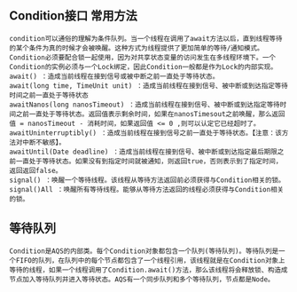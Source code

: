 ## Condition接口 常用方法
    condition可以通俗的理解为条件队列。当一个线程在调用了await方法以后，直到线程等待的某个条件为真的时候才会被唤醒。这种方式为线程提供了更加简单的等待/通知模式。Condition必须要配合锁一起使用，因为对共享状态变量的访问发生在多线程环境下。一个Condition的实例必须与一个Lock绑定，因此Condition一般都是作为Lock的内部实现。
    await() ：造成当前线程在接到信号或被中断之前一直处于等待状态。
    await(long time, TimeUnit unit) ：造成当前线程在接到信号、被中断或到达指定等待时间之前一直处于等待状态
    awaitNanos(long nanosTimeout) ：造成当前线程在接到信号、被中断或到达指定等待时间之前一直处于等待状态。返回值表示剩余时间，如果在nanosTimesout之前唤醒，那么返回值 = nanosTimeout - 消耗时间，如果返回值 <= 0 ,则可以认定它已经超时了。
    awaitUninterruptibly() ：造成当前线程在接到信号之前一直处于等待状态。【注意：该方法对中断不敏感】。
    awaitUntil(Date deadline) ：造成当前线程在接到信号、被中断或到达指定最后期限之前一直处于等待状态。如果没有到指定时间就被通知，则返回true，否则表示到了指定时间，返回返回false。
    signal() ：唤醒一个等待线程。该线程从等待方法返回前必须获得与Condition相关的锁。
    signal()All ：唤醒所有等待线程。能够从等待方法返回的线程必须获得与Condition相关的锁。
## 等待队列
    Condition是AQS的内部类。每个Condition对象都包含一个队列(等待队列)。等待队列是一个FIFO的队列，在队列中的每个节点都包含了一个线程引用，该线程就是在Condition对象上等待的线程，如果一个线程调用了Condition.await()方法，那么该线程将会释放锁、构造成节点加入等待队列并进入等待状态。AQS有一个同步队列和多个等待队列，节点都是Node。
    
